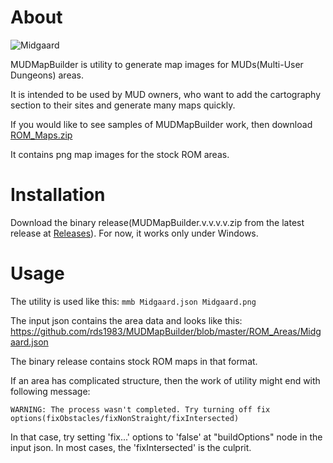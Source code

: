 # About
![Midgaard](https://github.com/rds1983/MUDMapBuilder/assets/1057289/0f195935-f89d-4247-b0b2-cab81af409cb)

MUDMapBuilder is utility to generate map images for MUDs(Multi-User Dungeons) areas.

It is intended to be used by MUD owners, who want to add the cartography section to their sites and generate many maps quickly.

If you would like to see samples of MUDMapBuilder work, then download [ROM_Maps.zip](https://github.com/rds1983/MUDMapBuilder/releases/download/0.1.0/ROM_Maps.zip)

It contains png map images for the stock ROM areas.

# Installation
Download the binary release(MUDMapBuilder.v.v.v.v.zip from the latest release at [Releases](https://github.com/rds1983/MUDMapBuilder/releases)). For now, it works only under Windows.

# Usage
The utility is used like this: `mmb Midgaard.json Midgaard.png`

The input json contains the area data and looks like this: https://github.com/rds1983/MUDMapBuilder/blob/master/ROM_Areas/Midgaard.json

The binary release contains stock ROM maps in that format.

If an area has complicated structure, then the work of utility might end with following message:

`WARNING: The process wasn't completed. Try turning off fix options(fixObstacles/fixNonStraight/fixIntersected)`

In that case, try setting 'fix...' options to 'false' at "buildOptions" node in the input json. In most cases, the 'fixIntersected' is the culprit.
